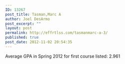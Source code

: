 ```yaml
---
ID: 13267
post_title: Tasman,Marc A
author: Joel DesArmo
post_excerpt: ""
layout: post
permalink: http://effrtlss.com/tasmanmarc-a-3/
published: true
post_date: 2012-11-02 20:54:35
---
```

<p>Average GPA in Spring 2012 for first course listed: 2.961</p>